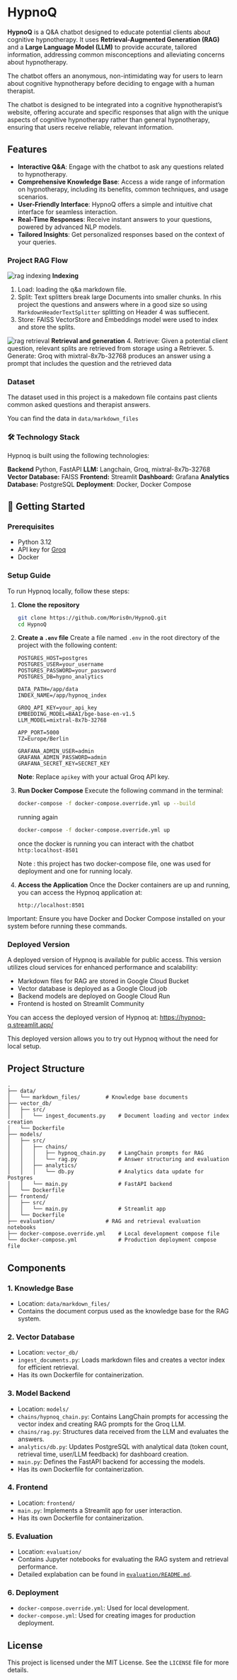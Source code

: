 # HypnoQ

**HypnoQ** is a Q&A chatbot designed to educate potential clients about cognitive hypnotherapy. It uses **Retrieval-Augmented Generation (RAG)** and a **Large Language Model (LLM)** to provide accurate, tailored information, addressing common misconceptions and alleviating concerns about hypnotherapy.  

The chatbot offers an anonymous, non-intimidating way for users to learn about cognitive hypnotherapy before deciding to engage with a human therapist.  

The chatbot is designed to be integrated into a cognitive hypnotherapist’s website, offering accurate and specific responses that align with the unique aspects of cognitive hypnotherapy rather than general hypnotherapy, ensuring that users receive reliable, relevant information.  

## Features

- **Interactive Q&A**: Engage with the chatbot to ask any questions related to hypnotherapy.
- **Comprehensive Knowledge Base**: Access a wide range of information on hypnotherapy, including its benefits, common techniques, and usage scenarios.
- **User-Friendly Interface**: HypnoQ offers a simple and intuitive chat interface for seamless interaction.
- **Real-Time Responses**: Receive instant answers to your questions, powered by advanced NLP models.
- **Tailored Insights**: Get personalized responses based on the context of your queries.

### Project RAG Flow
![rag indexing](readme_img/index.jpg " indexing")
**Indexing** 
1. Load: loading the q&a markdown file.
2. Split: Text splitters break large Documents into smaller chunks. In rhis project the questions and answers where in a good size so using `MarkdownHeaderTextSplitter` splitting on Header 4 was suffiecent.
3. Store: FAISS VectorStore and Embeddings model were used to index and store the splits.

![rag retrieval](readme_img/retrieve.jpg " retrieval")
**Retrieval and generation** 
4. Retrieve: Given a potential client question, relevant splits are retrieved from storage using a Retriever.
5. Generate: Groq with mixtral-8x7b-32768 produces an answer using a prompt that includes the question and the retrieved data

### Dataset

The dataset used in this project is a makedown file contains past clients common asked questions and therapist answers. 

You can find the data in `data/markdown_files`


### 🛠️ Technology Stack 

Hypnoq is built using the following technologies:

**Backend** Python, FastAPI
**LLM:** Langchain, Groq, mixtral-8x7b-32768
**Vector Database:** FAISS
**Frontend:** Streamlit
**Dashboard:** Grafana
**Analytics Database:** PostgreSQL
**Deployment**: Docker, Docker Compose

## 🚀 Getting Started
### Prerequisites
- Python 3.12
- API key for [Groq](https://groq.com/)
- Docker 

###  Setup Guide

To run Hypnoq locally, follow these steps:

1. **Clone the repository**
   ```sh
   git clone https://github.com/Moris0n/HypnoQ.git
   cd HypnoQ
   ```


2. **Create a `.env` file**
   Create a file named `.env` in the root directory of the project with the following content:
   ```
   POSTGRES_HOST=postgres
   POSTGRES_USER=your_username
   POSTGRES_PASSWORD=your_password
   POSTGRES_DB=hypno_analytics

   DATA_PATH=/app/data
   INDEX_NAME=/app/hypnoq_index

   GROQ_API_KEY=your_api_key
   EMBEDDING_MODEL=BAAI/bge-base-en-v1.5
   LLM_MODEL=mixtral-8x7b-32768
      
   APP_PORT=5000
   TZ=Europe/Berlin

   GRAFANA_ADMIN_USER=admin
   GRAFANA_ADMIN_PASSWORD=admin
   GRAFANA_SECRET_KEY=SECRET_KEY
   ```
   **Note**: Replace `apikey` with your actual Groq API key.  
    
3. **Run Docker Compose**
   Execute the following command in the terminal:

   ```bash
   docker-compose -f docker-compose.override.yml up --build
   ```

   running again 
    
   ```bash
   docker-compose -f docker-compose.override.yml up
   ```  
   once the docker is running you can interact with the chatbot  `http:localhost-8501`  

   Note : this project has two docker-compose file, one was used for deployment and one for running localy.  

4. **Access the Application**
   Once the Docker containers are up and running, you can access the Hypnoq application at:

   ```
   http://localhost:8501
   ```
Important: Ensure you have Docker and Docker Compose installed on your system before running these commands.
   
###  Deployed Version  

A deployed version of Hypnoq is available for public access. This version utilizes cloud services for enhanced performance and scalability:

- Markdown files for RAG are stored in Google Cloud Bucket
- Vector database is deployed as a Google Cloud job
- Backend models are deployed on Google Cloud Run
- Frontend is hosted on Streamlit Community

You can access the deployed version of Hypnoq at:
https://hypnoq-q.streamlit.app/  

This deployed version allows you to try out Hypnoq without the need for local setup.

## Project Structure

```
.
├── data/
│   └── markdown_files/        # Knowledge base documents
├── vector_db/
│   ├── src/
│   │   └── ingest_documents.py    # Document loading and vector index creation
│   └── Dockerfile
├── models/
│   ├── src/
│   │   ├── chains/
│   │   │   ├── hypnoq_chain.py    # LangChain prompts for RAG
│   │   │   └── rag.py             # Answer structuring and evaluation
│   │   ├── analytics/
│   │   │   └── db.py              # Analytics data update for Postgres
│   │   └── main.py                # FastAPI backend
│   └── Dockerfile
├── frontend/
│   ├── src/
│   │   └── main.py                # Streamlit app
│   └── Dockerfile
├── evaluation/                # RAG and retrieval evaluation notebooks
├── docker-compose.override.yml    # Local development compose file
└── docker-compose.yml             # Production deployment compose file
```

## Components

### 1. Knowledge Base
- Location: `data/markdown_files/`
- Contains the document corpus used as the knowledge base for the RAG system.

### 2. Vector Database
- Location: `vector_db/`
- `ingest_documents.py`: Loads markdown files and creates a vector index for efficient retrieval.
- Has its own Dockerfile for containerization.

### 3. Model Backend
- Location: `models/`
- `chains/hypnoq_chain.py`: Contains LangChain prompts for accessing the vector index and creating RAG prompts for the Groq LLM.
- `chains/rag.py`: Structures data received from the LLM and evaluates the answers.
- `analytics/db.py`: Updates PostgreSQL with analytical data (token count, retrieval time, user/LLM feedback) for dashboard creation.
- `main.py`: Defines the FastAPI backend for accessing the models.
- Has its own Dockerfile for containerization.

### 4. Frontend
- Location: `frontend/`
- `main.py`: Implements a Streamlit app for user interaction.
- Has its own Dockerfile for containerization.

### 5. Evaluation
- Location: `evaluation/`
- Contains Jupyter notebooks for evaluating the RAG system and retrieval performance.
- Detailed explabation can be found in [`evaluation/README.md`](evaluation/README.md).

### 6. Deployment
- `docker-compose.override.yml`: Used for local development.
- `docker-compose.yml`: Used for creating images for production deployment.

## License

This project is licensed under the MIT License. See the `LICENSE` file for more details.
